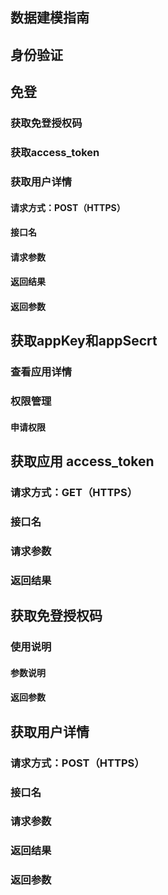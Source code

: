 ## 数据建模指南
## 身份验证

## 免登
### 获取免登授权码
### 获取access_token
### 获取用户详情
#### 请求⽅式：POST（HTTPS）
#### 接口名
#### 请求参数
#### 返回结果
#### 返回参数

## 获取appKey和appSecrt
### 查看应用详情
### 权限管理
#### 申请权限

## 获取应用 access_token
### 请求方式：GET（HTTPS）
### 接口名
### 请求参数
### 返回结果

## 获取免登授权码
### 使用说明
#### 参数说明
#### 返回参数

## 获取用户详情
### 请求⽅式：POST（HTTPS）
### 接口名
### 请求参数
### 返回结果
### 返回参数